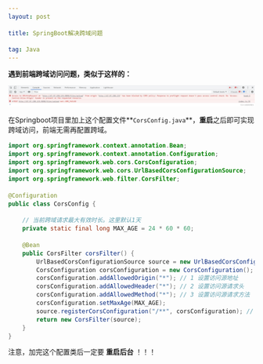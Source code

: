```yaml
---
layout: post

title: SpringBoot解决跨域问题

tag: Java
---
```


**遇到前端跨域访问问题，类似于这样的：**

![1719590788843](/images/posts/Java/SpringBoot_Solve_Cors_Issue/1719590788843.jpg)

在Springboot项目里加上这个配置文件**`CorsConfig.java`**，**重启**之后即可实现跨域访问，前端无需再配置跨域。 

```java
import org.springframework.context.annotation.Bean;
import org.springframework.context.annotation.Configuration;
import org.springframework.web.cors.CorsConfiguration;
import org.springframework.web.cors.UrlBasedCorsConfigurationSource;
import org.springframework.web.filter.CorsFilter;

@Configuration
public class CorsConfig {

    // 当前跨域请求最大有效时长。这里默认1天
    private static final long MAX_AGE = 24 * 60 * 60;

    @Bean
    public CorsFilter corsFilter() {
        UrlBasedCorsConfigurationSource source = new UrlBasedCorsConfigurationSource();
        CorsConfiguration corsConfiguration = new CorsConfiguration();
        corsConfiguration.addAllowedOrigin("*"); // 1 设置访问源地址
        corsConfiguration.addAllowedHeader("*"); // 2 设置访问源请求头
        corsConfiguration.addAllowedMethod("*"); // 3 设置访问源请求方法
        corsConfiguration.setMaxAge(MAX_AGE);
        source.registerCorsConfiguration("/**", corsConfiguration); // 4 对接口配置跨域设置
        return new CorsFilter(source);
    }
}
```

注意，加完这个配置类后一定要 **重启后台**  ！！！    